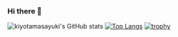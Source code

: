 ### Hi there 👋

![kiyotamasayuki's GitHub stats](https://github-readme-stats.vercel.app/api?username=kiyotamasayuki&show_icons=true&count_private=true&theme=algolia)
[![Top Langs](https://github-readme-stats.vercel.app/api/top-langs/?username=kiyotamasayuki&layout=compact&theme=algolia)](https://github.com/anuraghazra/github-readme-stats)
[![trophy](https://github-profile-trophy.vercel.app/?username=kiyotamasayuki&theme=algolia)](https://github.com/ryo-ma/github-profile-trophy)

<!--
**kiyotamasayuki/kiyotamasayuki** is a ✨ _special_ ✨ repository because its `README.md` (this file) appears on your GitHub profile.

Here are some ideas to get you started:

- 🔭 I’m currently working on ...
- 🌱 I’m currently learning ...
- 👯 I’m looking to collaborate on ...
- 🤔 I’m looking for help with ...
- 💬 Ask me about ...
- 📫 How to reach me: ...
- 😄 Pronouns: ...
- ⚡ Fun fact: ...
-->
